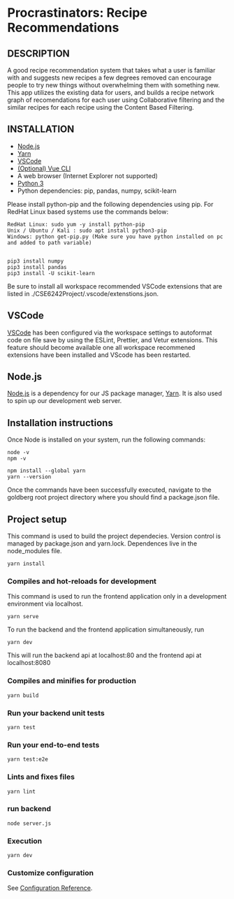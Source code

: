 # Procrastinators: Recipe Recommendations

## DESCRIPTION
 A good recipe recommendation system that takes what a user is familiar with and suggests new recipes a few degrees removed can encourage people to try new things without overwhelming them with something new. This app utilizes the existing data for users, and builds a recipe network graph of recomendations for each user using Collaborative filtering and the similar recipes for each recipe using the Content Based Filtering.
## INSTALLATION
* [Node.js](https://nodejs.org/en/)
* [Yarn](https://yarnpkg.com/)
* [VSCode](https://code.visualstudio.com/)
* [(Optional) Vue CLI](https://cli.vuejs.org/guide/installation.html)
* A web browser (Internet Explorer not supported)
* [Python 3](https://www.python.org/)
* Python dependencies: pip, pandas, numpy, scikit-learn

Please install python-pip and the following dependencies using pip. For RedHat Linux based systems use the commands below:
```
RedHat Linux: sudo yum -y install python-pip
Unix / Ubuntu / Kali : sudo apt install python3-pip
Windows: python get-pip.py (Make sure you have python installed on pc and added to path variable)


pip3 install numpy
pip3 install pandas
pip3 install -U scikit-learn
```

Be sure to install all workspace recommended VSCode extensions that are listed in ./CSE6242Project/.vscode/extenstions.json.

## VSCode
[VSCode](https://code.visualstudio.com/) has been configured via the workspace settings to autoformat code on file save by using the ESLint, Prettier, and Vetur extensions. This feature should become available one all workspace recommened extensions have been installed and VScode has been restarted.

## Node.js
[Node.js](https://nodejs.org/en/) is a dependency for our JS package manager, [Yarn](https://yarnpkg.com/). It is also used to spin up our development web server.

## Installation instructions
Once Node is installed on your system, run the following commands:

```
node -v
npm -v

npm install --global yarn
yarn --version
```

Once the commands have been successfully executed, navigate to the goldberg root project directory where you should find a package.json file.

## Project setup
This command is used to build the project dependecies. Version control is managed by package.json and yarn.lock. Dependences live in the node_modules file.

```
yarn install
```

### Compiles and hot-reloads for development
This command is used to run the frontend application only in a development environment via localhost.

```
yarn serve
```

To run the backend and the frontend application simultaneously, run 

```
yarn dev
```

This will run the backend api at localhost:80 and the frontend api at localhost:8080

### Compiles and minifies for production
```
yarn build
```

### Run your backend unit tests
```
yarn test
```

### Run your end-to-end tests
```
yarn test:e2e
```

### Lints and fixes files
```
yarn lint
```

### run backend
```
node server.js
```

### Execution
```
yarn dev
```

### Customize configuration
See [Configuration Reference](https://cli.vuejs.org/config/).
